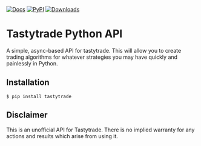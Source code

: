 [![Docs](https://readthedocs.org/projects/tastyworks-api/badge/?version=latest)](https://tastyworks-api.readthedocs.io/en/latest/?badge=latest)
[![PyPI](https://img.shields.io/pypi/v/tastytrade)](https://pypi.org/project/tastytrade)
[![Downloads](https://static.pepy.tech/badge/tastytrade)](https://pepy.tech/project/tastytrade)

# Tastytrade Python API

A simple, async-based API for tastytrade. This will allow you to create trading algorithms for whatever strategies you may have quickly and painlessly in Python.

## Installation

```
$ pip install tastytrade
```

## Disclaimer

This is an unofficial API for Tastytrade. There is no implied warranty for any actions and results which arise from using it.
